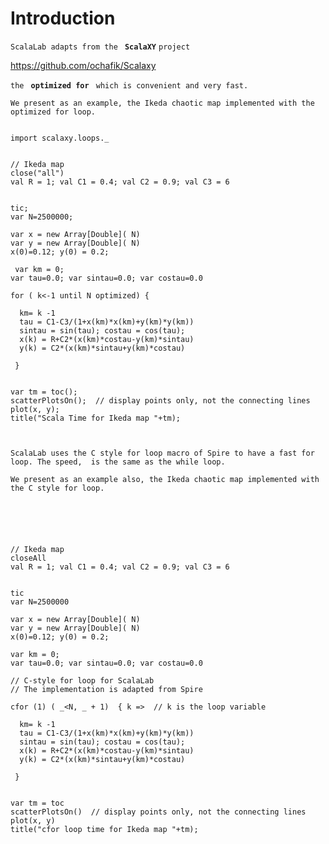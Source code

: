 # Introduction #
`ScalaLab adapts from the ` **`ScalaXY`** ` project `

https://github.com/ochafik/Scalaxy

`the ` **`optimized for `** `which is convenient and very fast.`

`We present as an example, the Ikeda chaotic map implemented with the optimized for loop.`


```

import scalaxy.loops._
    
    
// Ikeda map
close("all")
val R = 1; val C1 = 0.4; val C2 = 0.9; val C3 = 6


tic;
var N=2500000;

var x = new Array[Double]( N)
var y = new Array[Double]( N)
x(0)=0.12; y(0) = 0.2;

 var km = 0;
var tau=0.0; var sintau=0.0; var costau=0.0

for ( k<-1 until N optimized) {

  km= k -1
  tau = C1-C3/(1+x(km)*x(km)+y(km)*y(km))
  sintau = sin(tau); costau = cos(tau);
  x(k) = R+C2*(x(km)*costau-y(km)*sintau)
  y(k) = C2*(x(km)*sintau+y(km)*costau)
 
 }
 

var tm = toc();
scatterPlotsOn();  // display points only, not the connecting lines
plot(x, y);
title("Scala Time for Ikeda map "+tm);



```

`ScalaLab uses the C style for loop macro of Spire to have a fast for loop. The speed,  is the same as the while loop. `

`We present as an example also, the Ikeda chaotic map implemented with the C style for loop.`

```


    
    
    
// Ikeda map
closeAll
val R = 1; val C1 = 0.4; val C2 = 0.9; val C3 = 6


tic
var N=2500000

var x = new Array[Double]( N)
var y = new Array[Double]( N)
x(0)=0.12; y(0) = 0.2;

var km = 0;
var tau=0.0; var sintau=0.0; var costau=0.0

// C-style for loop for ScalaLab
// The implementation is adapted from Spire

cfor (1) ( _<N, _ + 1)  { k =>  // k is the loop variable

  km= k -1
  tau = C1-C3/(1+x(km)*x(km)+y(km)*y(km))
  sintau = sin(tau); costau = cos(tau);
  x(k) = R+C2*(x(km)*costau-y(km)*sintau)
  y(k) = C2*(x(km)*sintau+y(km)*costau)
 
 }
 

var tm = toc
scatterPlotsOn()  // display points only, not the connecting lines
plot(x, y)
title("cfor loop time for Ikeda map "+tm);



```
